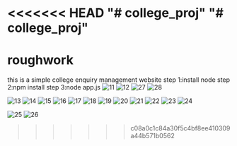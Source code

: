 <<<<<<< HEAD
"# college_proj" 
"# college_proj" 
=======
# roughwork
this is a simple college enquiry management website
step 1:install node
step 2:npm install
step 3:node app.js
![11](https://user-images.githubusercontent.com/48439116/58093233-bc686500-7beb-11e9-9c02-f37e29c26880.png)
![12](https://user-images.githubusercontent.com/48439116/58094527-8c6e9100-7bee-11e9-9fb2-28087df74d54.png)
![27](https://user-images.githubusercontent.com/48439116/58095137-eae83f00-7bef-11e9-83a5-e1b23845b290.png)
![28](https://user-images.githubusercontent.com/48439116/58095138-eae83f00-7bef-11e9-860e-b7d57d0ec7b0.png)

![13](https://user-images.githubusercontent.com/48439116/58094528-8c6e9100-7bee-11e9-8681-6a63217362be.png)
![14](https://user-images.githubusercontent.com/48439116/58094530-8d072780-7bee-11e9-8161-622d091daad4.png)
![15](https://user-images.githubusercontent.com/48439116/58094531-8d072780-7bee-11e9-908f-a576cb87e5ea.png)
![16](https://user-images.githubusercontent.com/48439116/58094532-8d072780-7bee-11e9-893c-a168ea691789.PNG)
![17](https://user-images.githubusercontent.com/48439116/58094534-8d9fbe00-7bee-11e9-8bb8-f85c2762bcff.png)
![18](https://user-images.githubusercontent.com/48439116/58094535-8d9fbe00-7bee-11e9-9a94-02bf15d010c8.png)
![19](https://user-images.githubusercontent.com/48439116/58094536-8d9fbe00-7bee-11e9-9746-00aa9bfbd349.jpg)
![20](https://user-images.githubusercontent.com/48439116/58094537-8d9fbe00-7bee-11e9-818d-ec198aff79ed.jpg)
![21](https://user-images.githubusercontent.com/48439116/58094538-8e385480-7bee-11e9-81dc-c6f5a6f59109.jpg)
![22](https://user-images.githubusercontent.com/48439116/58094539-8e385480-7bee-11e9-8c25-e25678e2d482.jpg)
![23](https://user-images.githubusercontent.com/48439116/58094540-8e385480-7bee-11e9-948c-5774f438f75f.jpg)
![24](https://user-images.githubusercontent.com/48439116/58094541-8ed0eb00-7bee-11e9-88f7-273e55b9eea7.jpg)

![25](https://user-images.githubusercontent.com/48439116/58094636-c93a8800-7bee-11e9-9d40-be4ce830c86e.jpg)
![26](https://user-images.githubusercontent.com/48439116/58094637-c93a8800-7bee-11e9-8302-1407d3ec1ee7.jpg)


>>>>>>> c08a0c1c84a30f5c4bf8ee410309a44b571b0562
